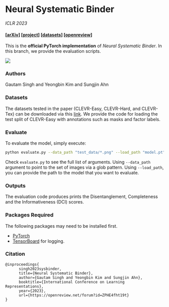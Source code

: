 
# Neural Systematic Binder
*ICLR 2023*

#### [[arXiv](https://arxiv.org/abs/2211.01177)] [[project](https://sites.google.com/view/neural-systematic-binder)] [[datasets](https://drive.google.com/drive/folders/1FKEjZnKfu9KnSGfnr8oGVUBSPqnptzJc?usp=sharing)] [[openreview](https://openreview.net/forum?id=ZPHE4fht19t)]

This is the **official PyTorch implementation** of _Neural Systematic Binder_. In this branch, we provide the evaluation scripts.

<img src="https://i.imgur.com/hqwcCpU.png">

### Authors
Gautam Singh and Yeongbin Kim and Sungjin Ahn

### Datasets
The datasets tested in the paper (CLEVR-Easy, CLEVR-Hard, and CLEVR-Tex) can be downloaded via this [link](https://drive.google.com/drive/folders/1FKEjZnKfu9KnSGfnr8oGVUBSPqnptzJc?usp=sharing). We provide the code for loading the test split of CLEVR-Easy with annotations such as masks and factor labels.

### Evaluate
To evaluate the model, simply execute:
```bash
python evaluate.py --data_path "test_data/*.png" --load_path "model.pt"
```
Check `evaluate.py` to see the full list of arguments. Using `--data_path` argument to point to the set of images via a glob pattern. Using `--load_path`, you can provide the path to the model that you want to evaluate.

### Outputs
The evaluation code produces prints the Disentanglement, Completeness and the Informativeness (DCI) scores.

### Packages Required
The following packages may need to be installed first.
- [PyTorch](https://pytorch.org/)
- [TensorBoard](https://pypi.org/project/tensorboard/) for logging.

### Citation
```
@inproceedings{
      singh2023sysbinder,
      title={Neural Systematic Binder},
      author={Gautam Singh and Yeongbin Kim and Sungjin Ahn},
      booktitle={International Conference on Learning Representations},
      year={2023},
      url={https://openreview.net/forum?id=ZPHE4fht19t}
}
```